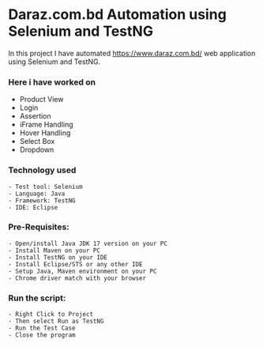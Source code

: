 # Daraz.com.bd Automation using Selenium and TestNG

In this project I have automated https://www.daraz.com.bd/ web application using Selenium and TestNG. 
### Here i have worked on
- Product View
- Login
- Assertion
- iFrame Handling
- Hover Handling
- Select Box
- Dropdown

### Technology used
    - Test tool: Selenium
    - Language: Java
    - Framework: TestNG
    - IDE: Eclipse

### Pre-Requisites:
    - Open/install Java JDK 17 version on your PC
    - Install Maven on your PC
    - Install TestNG on your IDE
    - Install Eclipse/STS or any other IDE
    - Setup Java, Maven environment on your PC
    - Chrome driver match with your browser

### Run the script:
    - Right Click to Project
    - Then select Run as TestNG
    - Run the Test Case
    - Close the program

